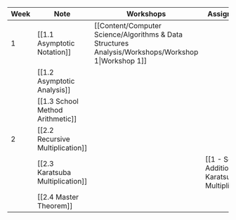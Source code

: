 
| Week | Note                             | Workshops                                                                                           | Assignments                                        | Quizzes                |
| ---- | -------------------------------- | --------------------------------------------------------------------------------------------------- | -------------------------------------------------- | ---------------------- |
| 1    | [[1.1 Asymptotic Notation]]      | [[Content/Computer Science/Algorithms & Data Structures Analysis/Workshops/Workshop 1\|Workshop 1]] |                                                    |                        |
|      | [[1.2 Asymptotic Analysis]]      |                                                                                                     |                                                    |                        |
|      | [[1.3 School Method Arithmetic]] |                                                                                                     |                                                    | [[Integer Arithmetic]] |
| 2    | [[2.2 Recursive Multiplication]] |                                                                                                     |                                                    |                        |
|      | [[2.3 Karatsuba Multiplication]] |                                                                                                     | [[1 - School Addition + Karatsuba Multiplication]] |                        |
|      | [[2.4 Master Theorem]]           |                                                                                                     |                                                    |                        |

